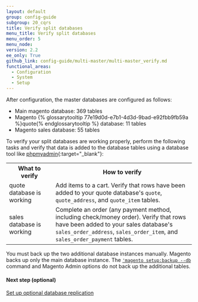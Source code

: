```yaml
---
layout: default
group: config-guide
subgroup: 20_cqrs
title: Verify split databases
menu_title: Verify split databases
menu_order: 5
menu_node:
version: 2.2
ee_only: True
github_link: config-guide/multi-master/multi-master_verify.md
functional_areas:
  - Configuration
  - System
  - Setup
---
```


After configuration, the master databases are configured as follows:

-   Main magento database: 369 tables
-   Magento {% glossarytooltip 77e19d0d-e7b1-4d3d-9bad-e92fbb9fb59a %}quote{% endglossarytooltip %} database: 11 tables
-   Magento sales database: 55 tables

To verify your split databases are working properly, perform the following tasks and verify that data is added to the database tables using a database tool like [phpmyadmin]({{page.baseurl}}/install-gde/prereq/optional.html#install-optional-phpmyadmin){:target="\_blank"}:

<table>
  <tbody>
  	<col width="25%">
  	<col width="75%">
  	<tr>
  		<th>What to verify</th>
  		<th>How to verify</th>
  	</tr>
  <tr>
  	<td>quote database is working</td>
  	<td>Add items to a cart. Verify that rows have been added to your quote database's <code>quote</code>, <code>quote_address</code>, and <code>quote_item</code> tables.</td>
  </tr>
  <tr>
  	<td>sales database is working</td>
  	<td>Complete an order (any payment method, including check/money order). Verify that rows have been added to your sales database's <code>sales_order_address</code>, <code>sales_order_item</code>, and <code>sales_order_payment</code> tables.</td>
  </tr>
  </tbody>
</table>

<div class="bs-callout bs-callout-warning" markdown="1">
You must back up the two additional database instances manually. Magento backs up only the main database instance. The <a href="{{page.baseurl}}/install-gde/install/cli/install-cli-backup.html"><code>'magento setup:backup --db</code></a> command and Magento Admin options do not back up the additional tables.
</div>


#### Next step (optional)
[Set up optional database replication]({{page.baseurl}}/config-guide/multi-master/multi-master_slavedb.html)
